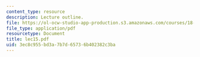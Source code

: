 ```yaml
---
content_type: resource
description: Lecture outline.
file: https://ol-ocw-studio-app-production.s3.amazonaws.com/courses/18-443-statistics-for-applications-fall-2003/3ec8c955bd3a7b7d65736b402382c3ba_lec15.pdf
file_type: application/pdf
resourcetype: Document
title: lec15.pdf
uid: 3ec8c955-bd3a-7b7d-6573-6b402382c3ba
---
```

